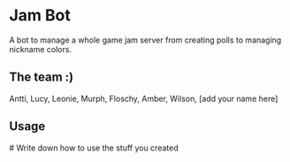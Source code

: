 # Jam Bot
A bot to manage a whole game jam server from creating polls to managing nickname colors.

## The team :)
Antti, Lucy, Leonie, Murph, Floschy, Amber, Wilson, [add your name here]

## Usage
\# Write down how to use the stuff you created
